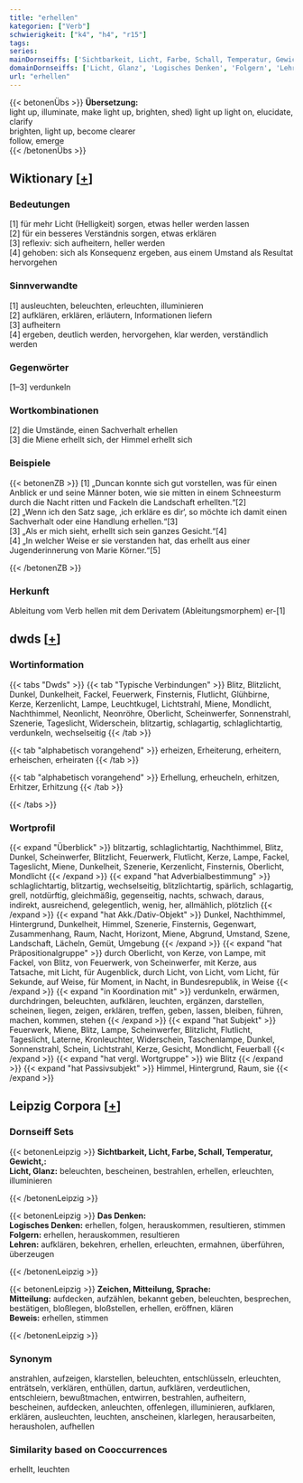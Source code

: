 ```yaml
---
title: "erhellen"
kategorien: ["Verb"]
schwierigkeit: ["k4", "h4", "r15"]
tags:
series:
mainDornseiffs: ['Sichtbarkeit, Licht, Farbe, Schall, Temperatur, Gewicht,', 'Das Denken', 'Zeichen, Mitteilung, Sprache']
domainDornseiffs: ['Licht, Glanz', 'Logisches Denken', 'Folgern', 'Lehren', 'Mitteilung', 'Beweis']
url: "erhellen"
---
```


{{< betonenÜbs >}}
**Übersetzung:**  
light up, illuminate, make light up, brighten, shed) light up light on, elucidate, clarify  
brighten, light up, become clearer  
follow, emerge  
{{< /betonenÜbs >}}

## Wiktionary [[+](https://de.wiktionary.org/wiki/erhellen)]

### Bedeutungen
[1] für mehr Licht (Helligkeit) sorgen, etwas heller werden lassen  
[2] für ein besseres Verständnis sorgen, etwas erklären  
[3] reflexiv: sich aufheitern, heller werden  
[4] gehoben: sich als Konsequenz ergeben, aus einem Umstand als Resultat hervorgehen  

### Sinnverwandte
[1] ausleuchten, beleuchten, erleuchten, illuminieren  
[2] aufklären, erklären, erläutern, Informationen liefern  
[3] aufheitern  
[4] ergeben, deutlich werden, hervorgehen, klar werden, verständlich werden  

### Gegenwörter
[1–3] verdunkeln  

### Wortkombinationen
[2] die Umstände, einen Sachverhalt erhellen  
[3] die Miene erhellt sich, der Himmel erhellt sich  

### Beispiele
{{< betonenZB >}}
[1] „Duncan konnte sich gut vorstellen, was für einen Anblick er und seine Männer boten, wie sie mitten in einem Schneesturm durch die Nacht ritten und Fackeln die Landschaft erhellten.“[2]  
[2] „Wenn ich den Satz sage, ‚ich erkläre es dir‘, so möchte ich damit einen Sachverhalt oder eine Handlung erhellen.“[3]  
[3] „Als er mich sieht, erhellt sich sein ganzes Gesicht.“[4]  
[4] „In welcher Weise er sie verstanden hat, das erhellt aus einer Jugenderinnerung von Marie Körner.“[5]  

{{< /betonenZB >}}
### Herkunft
Ableitung vom Verb hellen mit dem Derivatem (Ableitungsmorphem) er-[1]  



## dwds [[+](https://www.dwds.de/wb/erhellen)]

### Wortinformation
{{< tabs "Dwds" >}}
{{< tab "Typische Verbindungen" >}}
Blitz, Blitzlicht, Dunkel, Dunkelheit, Fackel, Feuerwerk, Finsternis, Flutlicht, Glühbirne, Kerze, Kerzenlicht, Lampe, Leuchtkugel, Lichtstrahl, Miene, Mondlicht, Nachthimmel, Neonlicht, Neonröhre, Oberlicht, Scheinwerfer, Sonnenstrahl, Szenerie, Tageslicht, Widerschein, blitzartig, schlagartig, schlaglichtartig, verdunkeln, wechselseitig
{{< /tab >}}

{{< tab "alphabetisch vorangehend" >}}
erheizen, Erheiterung, erheitern, erheischen, erheiraten
{{< /tab >}}

{{< tab "alphabetisch vorangehend" >}}
Erhellung, erheucheln, erhitzen, Erhitzer, Erhitzung
{{< /tab >}}

{{< /tabs >}}

### Wortprofil
{{< expand "Überblick" >}} blitzartig, schlaglichtartig, Nachthimmel, Blitz, Dunkel, Scheinwerfer, Blitzlicht, Feuerwerk, Flutlicht, Kerze, Lampe, Fackel, Tageslicht, Miene, Dunkelheit, Szenerie, Kerzenlicht, Finsternis, Oberlicht, Mondlicht {{< /expand >}}
{{< expand "hat Adverbialbestimmung" >}} schlaglichtartig, blitzartig, wechselseitig, blitzlichtartig, spärlich, schlagartig, grell, notdürftig, gleichmäßig, gegenseitig, nachts, schwach, daraus, indirekt, ausreichend, gelegentlich, wenig, her, allmählich, plötzlich {{< /expand >}}
{{< expand "hat Akk./Dativ-Objekt" >}} Dunkel, Nachthimmel, Hintergrund, Dunkelheit, Himmel, Szenerie, Finsternis, Gegenwart, Zusammenhang, Raum, Nacht, Horizont, Miene, Abgrund, Umstand, Szene, Landschaft, Lächeln, Gemüt, Umgebung {{< /expand >}}
{{< expand "hat Präpositionalgruppe" >}} durch Oberlicht, von Kerze, von Lampe, mit Fackel, von Blitz, von Feuerwerk, von Scheinwerfer, mit Kerze, aus Tatsache, mit Licht, für Augenblick, durch Licht, von Licht, vom Licht, für Sekunde, auf Weise, für Moment, in Nacht, in Bundesrepublik, in Weise {{< /expand >}}
{{< expand "in Koordination mit" >}} verdunkeln, erwärmen, durchdringen, beleuchten, aufklären, leuchten, ergänzen, darstellen, scheinen, liegen, zeigen, erklären, treffen, geben, lassen, bleiben, führen, machen, kommen, stehen {{< /expand >}}
{{< expand "hat Subjekt" >}} Feuerwerk, Miene, Blitz, Lampe, Scheinwerfer, Blitzlicht, Flutlicht, Tageslicht, Laterne, Kronleuchter, Widerschein, Taschenlampe, Dunkel, Sonnenstrahl, Schein, Lichtstrahl, Kerze, Gesicht, Mondlicht, Feuerball {{< /expand >}}
{{< expand "hat vergl. Wortgruppe" >}} wie Blitz {{< /expand >}}
{{< expand "hat Passivsubjekt" >}} Himmel, Hintergrund, Raum, sie {{< /expand >}}

## Leipzig Corpora [[+](https://corpora.uni-leipzig.de/en/res?word=erhellen&corpusId=deu_newscrawl-public_2018)]

### Dornseiff Sets
{{< betonenLeipzig >}}
**Sichtbarkeit, Licht, Farbe, Schall, Temperatur, Gewicht,:**  
**Licht, Glanz:** beleuchten, bescheinen, bestrahlen, erhellen, erleuchten, illuminieren  

{{< /betonenLeipzig >}}


{{< betonenLeipzig >}}
**Das Denken:**  
**Logisches Denken:** erhellen, folgen, herauskommen, resultieren, stimmen  
**Folgern:** erhellen, herauskommen, resultieren  
**Lehren:** aufklären, bekehren, erhellen, erleuchten, ermahnen, überführen, überzeugen  

{{< /betonenLeipzig >}}


{{< betonenLeipzig >}}
**Zeichen, Mitteilung, Sprache:**  
**Mitteilung:** aufdecken, aufzählen, bekannt geben, beleuchten, besprechen, bestätigen, bloßlegen, bloßstellen, erhellen, eröffnen, klären  
**Beweis:** erhellen, stimmen  

{{< /betonenLeipzig >}}

### Synonym
anstrahlen, aufzeigen, klarstellen, beleuchten, entschlüsseln, erleuchten, enträtseln, verklären, enthüllen, dartun, aufklären, verdeutlichen, entschleiern, bewußtmachen, entwirren, bestrahlen, aufheitern, bescheinen, aufdecken, anleuchten, offenlegen, illuminieren, aufklaren, erklären, ausleuchten, leuchten, anscheinen, klarlegen, herausarbeiten, herausholen, aufhellen


### Similarity based on Cooccurrences
erhellt, leuchten

